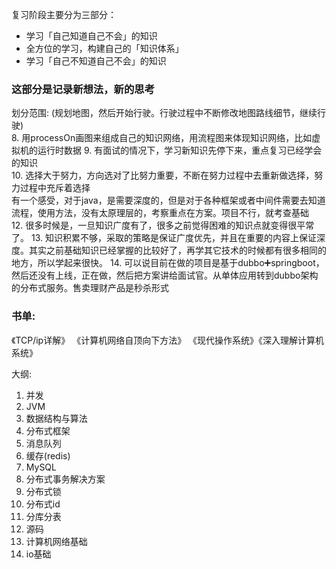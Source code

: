 复习阶段主要分为三部分： 

* 学习「自己知道自己不会」的知识
*  全方位的学习，构建自己的「知识体系」
*  学习「自己不知道自己不会」的知识 

### **这部分是记录新想法，新的思考**
划分范围: (规划地图，然后开始行驶。行驶过程中不断修改地图路线细节，继续行驶)  
8. 用processOn画图来组成自己的知识网络，用流程图来体现知识网络，比如虚拟机的运行时数据
9. 有面试的情况下，学习新知识先停下来，重点复习已经学会的知识  
10. 选择大于努力，方向选对了比努力重要，不断在努力过程中去重新做选择，努力过程中充斥着选择  
有一个感受，对于java，是需要深度的，但是对于各种框架或者中间件需要去知道流程，使用方法，没有太原理层的，考察重点在方案。项目不行，就考查基础  
12. 很多时候是，一旦知识广度有了，很多之前觉得困难的知识点就变得很平常了。
13. 知识积累不够，采取的策略是保证广度优先，并且在重要的内容上保证深度。其实之前基础知识已经掌握的比较好了，再学其它技术的时候都有很多相同的地方，所以学起来很快。
14. 可以说目前在做的项目是基于dubbo➕springboot，然后还没有上线，正在做，然后把方案讲给面试官。从单体应用转到dubbo架构的分布式服务。售卖理财产品是秒杀形式

### 书单:
《TCP/ip详解》 《计算机网络自顶向下方法》
《现代操作系统》《深入理解计算机系统》

大纲:
1. 并发
2. JVM
3. 数据结构与算法
4. 分布式框架
5. 消息队列
6. 缓存(redis)
7. MySQL
8. 分布式事务解决方案
9. 分布式锁
10. 分布式id
11. 分库分表
12. 源码
13. 计算机网络基础
14. io基础



